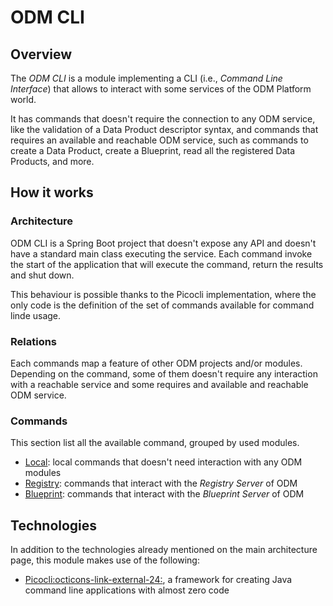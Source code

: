 # ODM CLI

## Overview

The *ODM CLI* is a module implementing a CLI (i.e., _Command Line Interface_) that allows to interact with some services of
the ODM Platform world.

It has commands that doesn't require the connection to any ODM service, like the validation of a Data Product descriptor 
syntax, and commands that requires an available and reachable ODM service, such as commands to create a Data Product, 
create a Blueprint, read all the registered Data Products, and more.


## How it works

### Architecture
ODM CLI is a Spring Boot project that doesn't expose any API and doesn't have a standard main class executing the service.
Each command invoke the start of the application that will execute the command, return the results and shut down.

This behaviour is possible thanks to the Picocli implementation, where the only code is the definition of the set of commands
available for command linde usage.

### Relations
Each commands map a feature of other ODM projects and/or modules. Depending on the command, some of them doesn't require
any interaction with a reachable service and some requires and available and reachable ODM service.

### Commands
This section list all the available command, grouped by used modules.

* [Local](./local.md): local commands that doesn't need interaction with any ODM modules
* [Registry](./registry.md): commands that interact with the _Registry Server_ of ODM
* [Blueprint](./blueprint.md): commands that interact with the _Blueprint Server_ of ODM


## Technologies

In addition to the technologies already mentioned on the main architecture page, this module makes use of the following:

* <a href="https://picocli.info/" target="_blank">Picocli:octicons-link-external-24:</a>, a framework for creating Java command line applications with almost zero code
